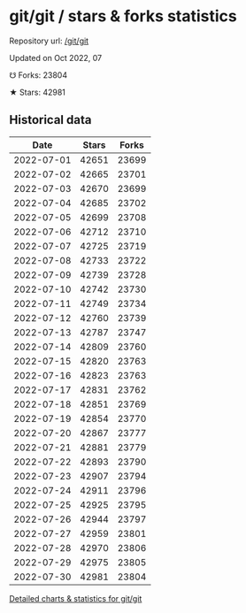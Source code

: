 # git/git / stars & forks statistics

Repository url: [/git/git](https://github.com/git/git)

Updated on Oct 2022, 07

☋ Forks: 23804

★ Stars: 42981

## Historical data
| Date | Stars | Forks |
|------|-------|-------|
| 2022-07-01 | 42651 | 23699 | 
| 2022-07-02 | 42665 | 23701 | 
| 2022-07-03 | 42670 | 23699 | 
| 2022-07-04 | 42685 | 23702 | 
| 2022-07-05 | 42699 | 23708 | 
| 2022-07-06 | 42712 | 23710 | 
| 2022-07-07 | 42725 | 23719 | 
| 2022-07-08 | 42733 | 23722 | 
| 2022-07-09 | 42739 | 23728 | 
| 2022-07-10 | 42742 | 23730 | 
| 2022-07-11 | 42749 | 23734 | 
| 2022-07-12 | 42760 | 23739 | 
| 2022-07-13 | 42787 | 23747 | 
| 2022-07-14 | 42809 | 23760 | 
| 2022-07-15 | 42820 | 23763 | 
| 2022-07-16 | 42823 | 23763 | 
| 2022-07-17 | 42831 | 23762 | 
| 2022-07-18 | 42851 | 23769 | 
| 2022-07-19 | 42854 | 23770 | 
| 2022-07-20 | 42867 | 23777 | 
| 2022-07-21 | 42881 | 23779 | 
| 2022-07-22 | 42893 | 23790 | 
| 2022-07-23 | 42907 | 23794 | 
| 2022-07-24 | 42911 | 23796 | 
| 2022-07-25 | 42925 | 23795 | 
| 2022-07-26 | 42944 | 23797 | 
| 2022-07-27 | 42959 | 23801 | 
| 2022-07-28 | 42970 | 23806 | 
| 2022-07-29 | 42975 | 23805 | 
| 2022-07-30 | 42981 | 23804 | 


[Detailed charts & statistics for git/git](https://reviewgithub.com/rep/git/git)
